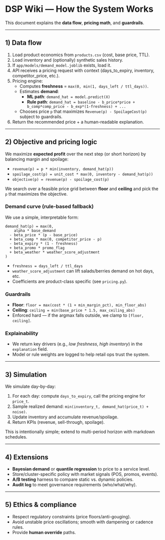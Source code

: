 # DSP Wiki — How the System Works

This document explains the **data flow**, **pricing math**, and **guardrails**.

---

## 1) Data flow

1. Load product economics from `products.csv` (cost, base price, TTL).
2. Load inventory and (optionally) synthetic sales history.
3. If `app/models/demand_model.joblib` exists, load it.
4. API receives a pricing request with context (days_to_expiry, inventory, competitor_price, etc.).
5. Pricing engine:
   - Computes **freshness** = `max(0, min(1, days_left / ttl_days))`.
   - Estimates **demand**:
     - **ML path**: `demand_hat = model.predict(X)`
     - **Rule path**: `demand_hat = baseline - b_price*price + b_comp*comp_price - b_exp*(1-freshness) + ...`
   - Chooses price `p` that maximizes `Revenue(p) - SpoilageCost(p)` subject to guardrails.
6. Return the recommended price + a human-readable explanation.

---

## 2) Objective and pricing logic

We maximize **expected profit** over the next step (or short horizon) by balancing margin and spoilage:

- `revenue(p) = p * min(inventory, demand_hat(p))`
- `spoilage_cost(p) = unit_cost * max(0, inventory - demand_hat(p))`
- `objective(p) = revenue(p) - spoilage_cost(p)`

We search over a feasible price grid between **floor** and **ceiling** and pick the `p` that maximizes the objective.

### Demand curve (rule-based fallback)

We use a simple, interpretable form:

```
demand_hat(p) = max(0,
    alpha * base_demand
  - beta_price * (p - base_price)
  + beta_comp * max(0, competitor_price - p)
  - beta_expiry * (1 - freshness)
  + beta_promo * promo_flag
  + beta_weather * weather_score_adjustment
)
```

- `freshness = days_left / ttl_days`
- `weather_score_adjustment` can lift salads/berries demand on hot days, etc.
- Coefficients are product-class specific (see `pricing.py`).

### Guardrails

- **Floor**: `floor = max(cost * (1 + min_margin_pct), min_floor_abs)`
- **Ceiling**: `ceiling = min(base_price * 1.5, max_ceiling_abs)`
- Enforced hard — if the argmax falls outside, we clamp to `[floor, ceiling]`.

### Explainability

- We return key drivers (e.g., *low freshness*, *high inventory*) in the `explanation` field.
- Model or rule weights are logged to help retail ops trust the system.

---

## 3) Simulation

We simulate day-by-day:

1. For each day: compute `days_to_expiry`, call the pricing engine for `price_t`.
2. Sample realized demand: `min(inventory_t, demand_hat(price_t) + noise)`.
3. Update inventory and accumulate revenue/spoilage.
4. Return KPIs (revenue, sell-through, spoilage).

This is intentionally simple; extend to multi-period horizon with markdown schedules.

---

## 4) Extensions

- **Bayesian demand** or **quantile regression** to price to a service level.
- Store/cluster-specific policy with market signals (POS, promos, events).
- **A/B testing** harness to compare static vs. dynamic policies.
- **Audit log** to meet governance requirements (who/what/why).

---

## 5) Ethics & compliance

- Respect regulatory constraints (price floors/anti-gouging).
- Avoid unstable price oscillations; smooth with dampening or cadence rules.
- Provide **human override** paths.
